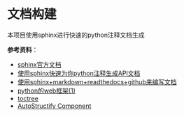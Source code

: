 # 文档构建

本项目使用sphinx进行快速的python注释文档生成

__参考资料__：
- [sphinx官方文档](https://zh-sphinx-doc.readthedocs.io/en/latest/intro.html)
- [使用sphinx快速为你python注释生成API文档](https://blog.csdn.net/sinat_29957455/article/details/83657029)
- [使用sphinx+markdown+readthedocs+github来编写文档](https://www.cnblogs.com/jonnyan/p/14207711.html)
- [python的web框架(1)](https://www.cnblogs.com/PrettyTom/p/6720832.html)
- [toctree](http://www.pythondoc.com/sphinx/markup/toctree.html)
- [AutoStructify Component](https://recommonmark.readthedocs.io/en/latest/auto_structify.html#)


